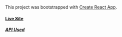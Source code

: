 This project was bootstrapped with [Create React App](https://github.com/facebook/create-react-app).

#### [ Live Site](https://recipe-material.netlify.app/)

##### [API Used](https://developer.edamam.com/edamam-recipe-api)
